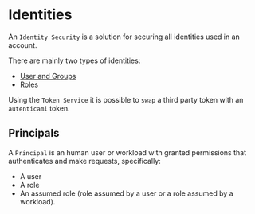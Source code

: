 # Identities

An `Identity Security` is a solution for securing all identities used in an account.

There are mainly two types of identities:

- [User and Groups](../users-groups)
- [Roles](../roles)

Using the `Token Service` it is possible to `swap` a third party token with an `autenticami` token.

## Principals

A `Principal` is an human user or workload with granted permissions that authenticates and make requests, specifically:

- A user
- A role
- An assumed role (role assumed by a user or a role assumed by a workload).
